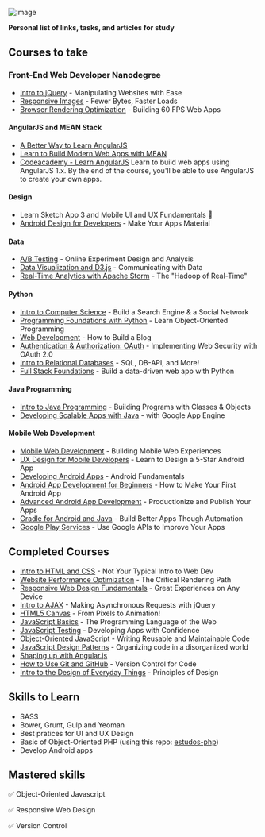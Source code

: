 ![image](https://raw.githubusercontent.com/lucasmlessa/be.Awesome/master/images/logo.png)

**Personal list of links, tasks, and articles for study**
 
## Courses to take
 
### Front-End Web Developer Nanodegree
- [Intro to jQuery](https://www.udacity.com/course/ud245) - Manipulating Websites with Ease
- [Responsive Images](https://www.udacity.com/course/ud882) - Fewer Bytes, Faster Loads
- [Browser Rendering Optimization](https://www.udacity.com/course/browser-rendering-optimization--ud860) - Building 60 FPS Web Apps

#### AngularJS and MEAN Stack
- [A Better Way to Learn AngularJS](https://thinkster.io/a-better-way-to-learn-angularjs/)
- [Learn to Build Modern Web Apps with MEAN](https://thinkster.io/mean-stack-tutorial/)
- [Codeacademy - Learn AngularJS](http://www.codecademy.com/pt-BR/learn/learn-angularjs) Learn to build web apps using AngularJS 1.x. By the end of the course, you'll be able to use AngularJS to create your own apps.

#### Design
- Learn Sketch App 3 and Mobile UI and UX Fundamentals :small_orange_diamond: 
- [Android Design for Developers](https://www.udacity.com/course/google-play-services--ud876) - Make Your Apps Material

#### Data
- [A/B Testing](https://www.udacity.com/course/ab-testing--ud257) - Online Experiment Design and Analysis
- [Data Visualization and D3.js](https://www.udacity.com/course/ud507) - Communicating with Data
- [Real-Time Analytics with Apache Storm](https://www.udacity.com/course/ud381) - The "Hadoop of Real-Time"

#### Python
- [Intro to Computer Science](https://www.udacity.com/course/cs101) - Build a Search Engine & a Social Network
- [Programming Foundations with Python](https://www.udacity.com/course/ud036) - Learn Object-Oriented Programming
- [Web Development](https://www.udacity.com/course/cs253) - How to Build a Blog
- [Authentication & Authorization: OAuth](https://www.udacity.com/course/authentication-authorization-oauth--ud330) - Implementing Web Security with OAuth 2.0
- [Intro to Relational Databases](https://www.udacity.com/course/ud197) - SQL, DB-API, and More!
- [Full Stack Foundations](https://www.udacity.com/course/ud088) - Build a data-driven web app with Python

#### Java Programming

- [Intro to Java Programming](https://www.udacity.com/course/cs046) - Building Programs with Classes & Objects
- [Developing Scalable Apps with Java](https://www.udacity.com/course/ud859) - with Google App Engine

#### Mobile Web Development
- [Mobile Web Development](https://www.udacity.com/course/cs256) - Building Mobile Web Experiences
- [UX Design for Mobile Developers](https://www.udacity.com/course/ud849) - Learn to Design a 5-Star Android App
- [Developing Android Apps](https://www.udacity.com/course/ud853) - Android Fundamentals
- [Android App Development for Beginners](https://www.udacity.com/course/android-app-development-for-beginners--ud837) - How to Make Your First Android App
- [Advanced Android App Development](https://www.udacity.com/course/advanced-android-app-development--ud855) - Productionize and Publish Your Apps
- [Gradle for Android and Java](https://www.udacity.com/course/gradle-for-android-and-java--ud867) - Build Better Apps Though Automation
- [Google Play Services](https://www.udacity.com/course/google-play-services--ud876) - Use Google APIs to Improve Your Apps

## Completed Courses
- [Intro to HTML and CSS](https://www.udacity.com/course/ud304) - Not Your Typical Intro to Web Dev
- [Website Performance Optimization](https://www.udacity.com/course/ud884) - The Critical Rendering Path
- [Responsive Web Design Fundamentals](https://www.udacity.com/course/ud893) - Great Experiences on Any Device
- [Intro to AJAX](https://www.udacity.com/course/ud110) - Making Asynchronous Requests with jQuery
- [HTML5 Canvas](https://www.udacity.com/course/ud292) - From Pixels to Animation!
- [JavaScript Basics](https://www.udacity.com/course/ud804) - The Programming Language of the Web
- [JavaScript Testing](https://www.udacity.com/course/ud549) - Developing Apps with Confidence
- [Object-Oriented JavaScript](https://www.udacity.com/course/ud015) - Writing Reusable and Maintainable Code
- [JavaScript Design Patterns](https://www.udacity.com/course/ud989) - Organizing code in a disorganized world
- [Shaping up with Angular.js](https://www.codeschool.com/courses/shaping-up-with-angular-js)
- [How to Use Git and GitHub](https://www.udacity.com/course/ud775) - Version Control for Code
- [Intro to the Design of Everyday Things](https://www.udacity.com/course/design101) - Principles of Design

## Skills to Learn

- SASS
- Bower, Grunt, Gulp and Yeoman
- Best pratices for UI and UX Design
- Basic of Object-Oriented PHP (using this repo: [estudos-php](https://github.com/lucasmlessa/estudos-php))
- Develop Android apps

## Mastered skills
:white_check_mark:  Object-Oriented Javascript

:white_check_mark:  Responsive Web Design

:white_check_mark:  Version Control
